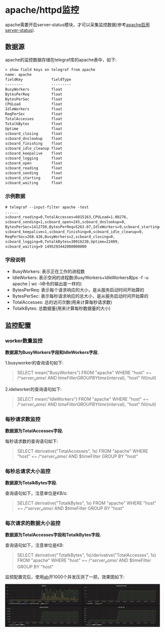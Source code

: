 # apache/httpd监控
apache需要开启server-status模块，才可以采集监控数据(参考[apache启用server-status](https://frank6866.gitbooks.io/linux/content/chapters/software/linux-httpd.html)).

## 数据源
apache的监控数据存储在telegraf库的apache表中，如下:  

```
> show field keys on telegraf from apache
name: apache
fieldKey             fieldType
--------             ---------
BusyWorkers          float
BytesPerReq          float
BytesPerSec          float
CPULoad              float
IdleWorkers          float
ReqPerSec            float
TotalAccesses        float
TotalkBytes          float
Uptime               float
scboard_closing      float
scboard_dnslookup    float
scboard_finishing    float
scboard_idle_cleanup float
scboard_keepalive    float
scboard_logging      float
scboard_open         float
scboard_reading      float
scboard_sending      float
scboard_starting     float
scboard_waiting      float
```

### 示例数据
```
# telegraf --input-filter apache -test
......
scboard_reading=0,TotalAccesses=6015163,CPULoad=1.80276,
scboard_sending=1,scboard_open=245,scboard_dnslookup=0,
BytesPerSec=1412750,BytesPerReq=5263.07,IdleWorkers=9,scboard_starting=0,
scboard_keepalive=1,scboard_finishing=0,scboard_idle_cleanup=0,
ReqPerSec=268.426,BusyWorkers=2,scboard_closing=0,
scboard_logging=0,TotalkBytes=30916230,Uptime=22409,
scboard_waiting=9 1495293442000000000
```

### 字段说明

* BusyWorkers: 表示正在工作的进程数
* IdleWorkers: 表示空闲的进程数(BusyWorkers+IdleWorkers和ps -f -u apache | wc -l命令的输出是一样的)
* BytesPerReq: 表示每个请求响应的大小，是从服务启动时间开始算的
* BytesPerSec: 表示每秒请求响应的总大小，是从服务启动时间开始算的
* TotalAccesses: 总的访问次数(用来计算每秒请求数)
* TotalkBytes: 总数据量(用来计算每秒数据量的大小)


## 监控配置
### worker数量监控
**数据源为BusyWorkers字段和IdleWorkers字段.**

1.busyworker的查询语句如下:  

> SELECT mean("BusyWorkers") FROM "apache" WHERE "host" =~ /^$server_name$/ AND $timeFilter GROUP BY time($interval), "host" fill(null)

2.idelworker的查询语句如下:  

> SELECT mean("IdleWorkers") FROM "apache" WHERE "host" =~ /^$server_name$/ AND $timeFilter GROUP BY time($interval), "host" fill(null)

### 每秒请求数监控
**数据源为TotalAccesses字段.**

每秒请求数的查询语句如下:  

> SELECT derivative("TotalAccesses", 1s) FROM "apache" WHERE "host" =~ /^$server_name$/ AND $timeFilter GROUP BY "host"


### 每秒总请求大小监控
**数据源为TotalkBytes字段.**

查询语句如下，注意单位是KB/s: 

> SELECT derivative("TotalkBytes", 1s) FROM "apache" WHERE "host" =~ /^$server_name$/ AND $timeFilter GROUP BY "host"


### 每次请求的数据大小监控
**数据源为TotalAccesses字段和TotalkBytes字段.**

查询语句如下，注意单位是KB: 

> SELECT derivative("TotalkBytes", 1s)/derivative("TotalAccesses", 1s) FROM "apache" WHERE "host" =~ /^$server_name$/ AND $timeFilter GROUP BY "host"



监控配置完后，使用[ab](https://frank6866.gitbooks.io/linux/content/chapters/network/network-ab.html)开1000个并发压测了一把，效果图如下:  

![monitor-apache](resources/monitor-apache.png)



